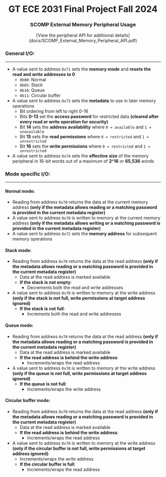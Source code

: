 <h1 align="center">GT ECE 2031 Final Project Fall 2024</h1>
<h3 align="center">SCOMP External Memory Peripheral Usage</h3>
<p align="center">[View the peripheral API for additional details](docs/SCOMP_External_Memory_Peripheral_API.pdf)</p>

### General I/O:

---

* A value sent to address ```0x71``` sets the __memory mode__ and __resets the read and write addresses to 0__
    * ```0b00```: Normal
    * ```0b01```: Stack
    * ```0b10```: Queue
    * ```0b11```: Circular buffer
* A value sent to address ```0x73``` sets the __metadata__ to use in later memory operations
    * Bit ordering from left to right 0-16
    * Bits __0-13__ set the __access password__ for restricted data __(cleared after every read or write operation for security)__
    * Bit __14__ sets the __address availability__ where ```0 = available``` and ```1 = unavailable```
    * Bit __15__ sets the __read permissions__ where ```0 = restricted``` and ```1 = unrestricted```
    * Bit __16__ sets the __write permissions__ where ```0 = restricted``` and ```1 = unrestricted```
* A value sent to address ```0x74``` sets the __effective size__ of the memory peripheral in 16-bit words out of a maximum of __2^16__ or __65,536__ words

### Mode specific I/O:

---

#### Normal mode:
* Reading from address ```0x70``` returns the data at the current memory address __(only if the metadata allows reading or a matching password is provided in the current metadata register)__
* A value sent to address ```0x70``` is written to memory at the current memory address __(only if the metadata allows writing or a matching password is provided in the current metadata register)__
* A value sent to address ```0x72``` sets the __memory address__ for subsequent memory operations

#### Stack mode:
* Reading from address ```0x70``` returns the data at the read address __(only if the metadata allows reading or a matching password is provided in the current metadata register)__
    * Data at the read address is marked available
    * __If the stack is not empty__:
        * Decrements both the read and write addresses
* A value sent to address ```0x70``` is written to memory at the write address __(only if the stack is not full, write permissions at target address ignored)__
    * __If the stack is not full__:
        * Increments both the read and write addresses

#### Queue mode:
* Reading from address ```0x70``` returns the data at the read address __(only if the metadata allows reading or a matching password is provided in the current metadata register)__
    * Data at the read address is marked available
    * __If the read address is behind the write address__:
        * Increments/wraps the read address
* A value sent to address ```0x70``` is written to memory at the write address __(only if the queue is not full, write permissions at target address ignored)__
    * __If the queue is not full__:
        * Increments/wraps the write address

#### Circular buffer mode:
* Reading from address ```0x70``` returns the data at the read address __(only if the metadata allows reading or a matching password is provided in the current metadata register)__
    * Data at the read address is marked available
    * __If the read address is behind the write address__:
        * Increments/wraps the read address
* A value sent to address ```0x70``` is written to memory at the write address __(only if the circular buffer is not full, write permissions at target address ignored)__
    * Increments/wraps the write address
    * __If the circular buffer is full__:
        * Increments/wraps the read address
